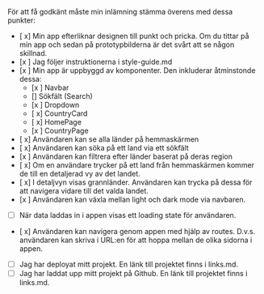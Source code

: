 För att få godkänt måste min inlämning stämma överens med dessa punkter:

- [ x] Min app efterliknar designen till punkt och pricka. Om du tittar på min app och sedan på prototypbilderna är det svårt att se någon skillnad.
- [x ] Jag följer instruktionerna i style-guide.md
- [x ] Min app är uppbyggd av komponenter. Den inkluderar åtminstonde dessa:
  - [x ] Navbar
  - [] Sökfält (Search)
  - [x ] Dropdown
  - [ x] CountryCard
  - [ x] HomePage
  - [x ] CountryPage
- [ x] Användaren kan se alla länder på hemmaskärmen
- [ x] Användaren kan söka på ett land via ett sökfält
- [x ] Användaren kan filtrera efter länder baserat på deras region
- [ x] Om en användare trycker på ett land från hemmaskärmen kommer de till en detaljerad vy av det landet.
- [ x] I detaljvyn visas grannländer. Användaren kan trycka på dessa för att navigera vidare till det valda landet.
- [x ] Användaren kan växla mellan light och dark mode via navbaren.
- [ ] När data laddas in i appen visas ett loading state för användaren.
- [ x] Användaren kan navigera genom appen med hjälp av routes. D.v.s. användaren kan skriva i URL:en för att hoppa mellan de olika sidorna i appen.
- [ ] Jag har deployat mitt projekt. En länk till projektet finns i links.md.
- [ ] Jag har laddat upp mitt projekt på Github. En länk till projektet finns i links.md.

